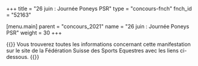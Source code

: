 +++
title = "26 juin : Journée Poneys PSR"
type = "concours-fnch"
fnch_id = "52163"

[menu.main]
  parent = "concours_2021"
  name = "26 juin : Journée Poneys PSR"
  weight = 30
+++

{{<admonition>}}
Vous trouverez toutes les informations concernant cette manifestation
sur le site de la Fédération Suisse des Sports Equestres avec les liens ci-dessous.
{{</admonition>}}
